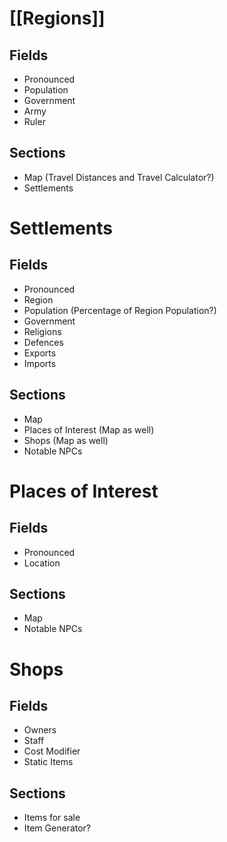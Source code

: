 # [[Regions]] 
## Fields
- Pronounced
- Population
- Government
- Army
- Ruler
## Sections
- Map (Travel Distances and Travel Calculator?)
- Settlements

# Settlements
## Fields
- Pronounced
- Region
- Population (Percentage of Region Population?)
- Government
- Religions
- Defences
- Exports
- Imports
## Sections
- Map
- Places of Interest (Map as well)
- Shops (Map as well)
- Notable NPCs

# Places of Interest
## Fields
- Pronounced
- Location
## Sections
- Map
- Notable NPCs

# Shops
## Fields
- Owners
- Staff
- Cost Modifier
- Static Items
## Sections
- Items for sale
- Item Generator?